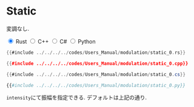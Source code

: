 # Static

変調なし.

<div class="tabs">
<input id="rust_tab_api" type="radio" class="tab" name="tab_api" checked>
<label class="tab_item" n=4 for="rust_tab_api">Rust</label>
<input id="cpp_tab_api" type="radio" class="tab" name="tab_api">
<label class="tab_item" n=4 for="cpp_tab_api">C++</label>
<input id="cs_tab_api" type="radio" class="tab" name="tab_api">
<label class="tab_item" n=4 for="cs_tab_api">C#</label>
<input id="python_tab_api" type="radio" class="tab" name="tab_api">
<label class="tab_item" n=4 for="python_tab_api">Python</label>

```rust
{{#include ../../../../codes/Users_Manual/modulation/static_0.rs}}
```

```cpp
{{#include ../../../../codes/Users_Manual/modulation/static_0.cpp}}
```

```cs
{{#include ../../../../codes/Users_Manual/modulation/static_0.cs}}
```

```python
{{#include ../../../../codes/Users_Manual/modulation/static_0.py}}
```
</div>

`intensity`にて振幅を指定できる.
デフォルトは上記の通り.
